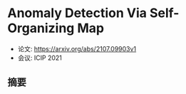 # Anomaly Detection Via Self-Organizing Map
- 论文: <https://arxiv.org/abs/2107.09903v1>
- 会议: ICIP 2021

## 摘要

